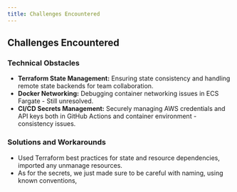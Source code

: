 ```yaml
---
title: Challenges Encountered
---
```


## Challenges Encountered

### Technical Obstacles

-   **Terraform State Management:** Ensuring state consistency and handling remote state backends for team collaboration.
-   **Docker Networking:** Debugging container networking issues in ECS Fargate - Still unresolved.
-   **CI/CD Secrets Management:** Securely managing AWS credentials and API keys both in GitHub Actions and container environment - consistency issues.

### Solutions and Workarounds

-   Used Terraform best practices for state and resource dependencies, imported any unmanage resources.
-   As for the secrets, we just made sure to be careful with naming, using known conventions,

